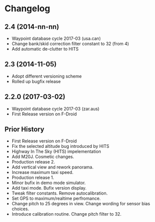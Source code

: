 Changelog
=========
2.4 (2014-nn-nn)
------------------
* Waypoint database cycle 2017-03 (usa.can)
* Change bank/skid correction filter constant to 32 (from 4)
* Add automatic de-clutter to HITS

2.3 (2014-11-05)
------------------
* Adopt different versioning scheme
* Rolled up bugfix release 

2.2.0 (2017-03-02)
------------------
* Waypoint database cycle 2017-03 (zar.aus)
* First Release version on F-Droid

Prior History
------------------
* First Release version on F-Droid
* Fix the selected altitude bug introduced by HITS
* Highway In The Sky (HITS) impelementation
* Add M20J. Cosmetic changes.
* Production release 2.  
* Add vertical view and rework panorama. 
* Increase maximum taxi speed. 
* Production release 1. 
* Minor bufix in demo mode simulator. 
* Add taxi mode. Bufix version display. 
* Tweak filter constants. Remove autocalibration.
* Set GPS to maximum/realtime perfromance. 
* Change pitch to 25 degrees in view. Change wording for sensor bias choices.
* Introduce calibration routine. Change pitch filter to 32.